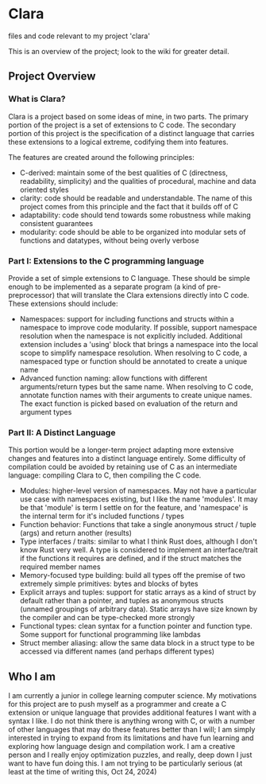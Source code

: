 # Clara
files and code relevant to my project 'clara'

This is an overview of the project; look to the wiki for greater detail.

## Project Overview

### What is Clara?
Clara is a project based on some ideas of mine, in two parts. The primary portion of the project is a set of extensions to C code. The secondary portion of this project is the specification of a distinct language that carries these extensions to a logical extreme, codifying them into features.

The features are created around the following principles:
- C-derived: maintain some of the best qualities of C (directness, readability, simplicity) and the qualities of procedural, machine and data oriented styles
- clarity: code should be readable and understandable. The name of this project comes from this principle and the fact that it builds off of C
- adaptability: code should tend towards some robustness while making consistent guarantees
- modularity: code should be able to be organized into modular sets of functions and datatypes, without being overly verbose

### Part I: Extensions to the C programming language
Provide a set of simple extensions to C language. These should be simple enough to be implemented as a separate program (a kind of pre-preprocessor) that will translate the Clara extensions directly into C code. These extensions should include:

- Namespaces: support for including functions and structs within a namespace to improve code modularity. If possible, support namespace resolution when the namespace is not explicitly included. Additional extension includes a 'using' block that brings a namespace into the local scope to simplify namespace resolution. When resolving to C code, a namespaced type or function should be annotated to create a unique name
- Advanced function naming: allow functions with different arguments/return types but the same name. When resolving to C code, annotate function names with their arguments to create unique names. The exact function is picked based on evaluation of the return and argument types


### Part II: A Distinct Language
This portion would be a longer-term project adapting more extensive changes and features into a distinct language entirely. Some difficulty of compilation could be avoided by retaining use of C as an intermediate language: compiling Clara to C, then compiling the C code. 

- Modules: higher-level version of namespaces. May not have a particular use case with namespaces existing, but I like the name 'modules'. It may be that 'module' is term I settle on for the feature, and 'namespace' is the internal term for it's included functions / types
- Function behavior: Functions that take a single anonymous struct / tuple (args) and return another (results)
- Type interfaces / traits: similar to what I think Rust does, although I don't know Rust very well. A type is considered to implement an interface/trait if the functions it requires are defined, and if the struct matches the required member names
- Memory-focused type building: build all types off the premise of two extremely simple primitives: bytes and blocks of bytes
- Explicit arrays and tuples: support for static arrays as a kind of struct by default rather than a pointer, and tuples as anonymous structs (unnamed groupings of arbitrary data). Static arrays have size known by the compiler and can be type-checked more strongly
- Functional types: clean syntax for a function pointer and function type. Some support for functional programming like lambdas
- Struct member aliasing: allow the same data block in a struct type to be accessed via different names (and perhaps different types)

## Who I am
I am currently a junior in college learning computer science. My motivations for this project are to push myself as a programmer and create a C extension or unique language that provides additional features I want with a syntax I like. I do not think there is anything wrong with C, or with a number of other languages that may do these features better than I will; I am simply interested in trying to expand from its limitations and have fun learning and exploring how language design and compilation work. I am a creative person and I really enjoy optimization puzzles, and really, deep down I just want to have fun doing this. I am not trying to be particularly serious (at least at the time of writing this, Oct 24, 2024)

